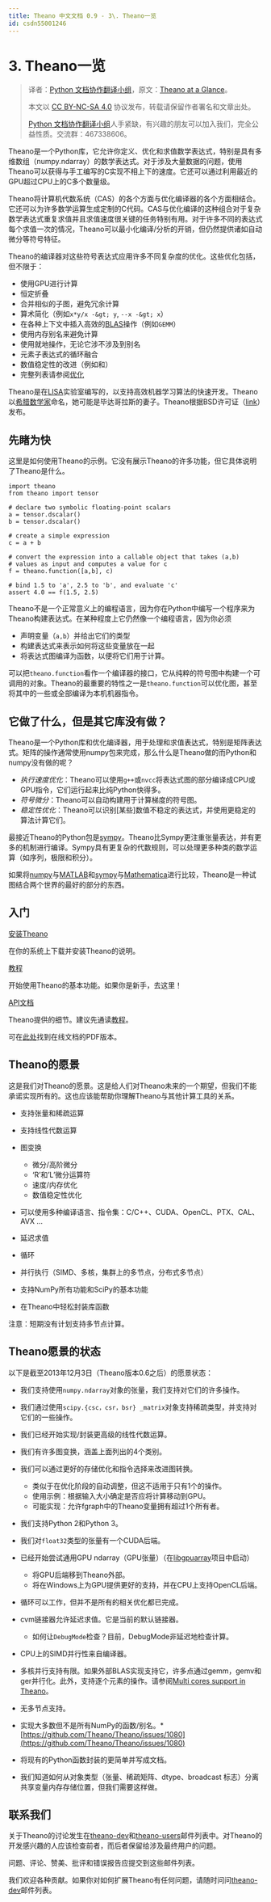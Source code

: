 ```yaml
---
title: Theano 中文文档 0.9 - 3\. Theano一览
id: csdn55001246
---
```


# 3\. Theano一览

> 译者：[Python 文档协作翻译小组](http://python.usyiyi.cn/translate/theano_09/index.html)，原文：[Theano at a Glance](http://deeplearning.net/software/theano_versions/dev/introduction.html)。
> 
> 本文以 [CC BY-NC-SA 4.0](http://creativecommons.org/licenses/by-nc-sa/4.0/cn/) 协议发布，转载请保留作者署名和文章出处。
> 
> [Python 文档协作翻译小组](http://python.usyiyi.cn/)人手紧缺，有兴趣的朋友可以加入我们，完全公益性质。交流群：467338606。

Theano是一个Python库，它允许你定义、优化和求值数学表达式，特别是具有多维数组（numpy.ndarray）的数学表达式。对于涉及大量数据的问题，使用Theano可以获得与手工编写的C实现不相上下的速度。它还可以通过利用最近的GPU超过CPU上的C多个数量级。

Theano将计算机代数系统（CAS）的各个方面与优化编译器的各个方面相结合。它还可以为许多数学运算生成定制的C代码。CAS与优化编译的这种组合对于复杂数学表达式重复求值并且求值速度很关键的任务特别有用。对于许多不同的表达式每个求值一次的情况，Theano可以最小化编译/分析的开销，但仍然提供诸如自动微分等符号特征。

Theano的编译器对这些符号表达式应用许多不同复杂度的优化。这些优化包括，但不限于：

*   使用GPU进行计算
*   恒定折叠
*   合并相似的子图，避免冗余计算
*   算术简化（例如`x*y/x -&gt; y`, `--x -&gt; x`）
*   在各种上下文中插入高效的[BLAS](http://en.wikipedia.org/wiki/Basic_Linear_Algebra_Subprograms)操作（例如`GEMM`）
*   使用内存别名来避免计算
*   使用就地操作，无论它涉不涉及到别名
*   元素子表达式的循环融合
*   数值稳定性的改进（例如和）
*   完整列表请参阅[优化](optimizations.html#optimizations)

Theano是在[LISA](http://www.iro.umontreal.ca/rubrique.php3?id_rubrique=27)实验室编写的，以支持高效机器学习算法的快速开发。Theano以[希腊数学家](http://en.wikipedia.org/wiki/Theano_%28mathematician%29)命名，她可能是毕达哥拉斯的妻子。Theano根据BSD许可证（[link](LICENSE.html#license)）发布。

## 先睹为快

这里是如何使用Theano的示例。它没有展示Theano的许多功能，但它具体说明了Theano是什么。

```
import theano
from theano import tensor

# declare two symbolic floating-point scalars
a = tensor.dscalar()
b = tensor.dscalar()

# create a simple expression
c = a + b

# convert the expression into a callable object that takes (a,b)
# values as input and computes a value for c
f = theano.function([a,b], c)

# bind 1.5 to 'a', 2.5 to 'b', and evaluate 'c'
assert 4.0 == f(1.5, 2.5) 
```

Theano不是一个正常意义上的编程语言，因为你在Python中编写一个程序来为Theano构建表达式。在某种程度上它仍然像一个编程语言，因为你必须

*   声明变量（`a,b`）并给出它们的类型
*   构建表达式来表示如何将这些变量放在一起
*   将表达式图编译为函数，以便将它们用于计算。

可以把`theano.function`看作一个编译器的接口，它从纯粹的符号图中构建一个可调用的对象。Theano的最重要的特性之一是`theano.function`可以优化图，甚至将其中的一些或全部编译为本机机器指令。

## 它做了什么，但是其它库没有做？

Theano是一个Python库和优化编译器，用于处理和求值表达式，特别是矩阵表达式。矩阵的操作通常使用numpy包来完成，那么什么是Theano做的而Python和numpy没有做的呢？

*   *执行速度优化*：Theano可以使用`g++`或`nvcc`将表达式图的部分编译成CPU或GPU指令，它们运行起来比纯Python快得多。
*   *符号微分*：Theano可以自动构建用于计算梯度的符号图。
*   *稳定性优化*：Theano可以识别[某些]数值不稳定的表达式，并使用更稳定的算法计算它们。

最接近Theano的Python包是[sympy](http://code.google.com/p/sympy/)。Theano比Sympy更注重张量表达，并有更多的机制进行编译。Sympy具有更复杂的代数规则，可以处理更多种类的数学运算（如序列，极限和积分）。

如果将[numpy](http://numpy.scipy.org/)与[MATLAB](http://www.mathworks.com/products/matlab/)和[sympy](http://code.google.com/p/sympy/)与[Mathematica](http://www.wolfram.com/products/mathematica/index.html)进行比较，Theano是一种试图结合两个世界的最好的部分的东西。

## 入门

[安装Theano](install.html#install)

在你的系统上下载并安装Theano的说明。

[教程](tutorial/index.html#tutorial)

开始使用Theano的基本功能。如果你是新手，去这里！

[API文档](library/index.html#libdoc)

Theano提供的细节。建议先通读[教程](tutorial/index.html#tutorial)。

可在[此处](http://deeplearning.net/software/theano/theano.pdf)找到在线文档的PDF版本。

## Theano的愿景

这是我们对Theano的愿景。这是给人们对Theano未来的一个期望，但我们不能承诺实现所有的。这也应该能帮助你理解Theano与其他计算工具的关系。

*   支持张量和稀疏运算
*   支持线性代数运算
*   图变换

    *   微分/高阶微分
    *   ‘R’和’L’微分运算符
    *   速度/内存优化
    *   数值稳定性优化
*   可以使用多种编译语言、指令集：C/C++、CUDA、OpenCL、PTX、CAL、AVX …

*   延迟求值
*   循环
*   并行执行（SIMD、多核，集群上的多节点，分布式多节点）
*   支持NumPy所有功能和SciPy的基本功能
*   在Theano中轻松封装库函数

注意：短期没有计划支持多节点计算。

## Theano愿景的状态

以下是截至2013年12月3日（Theano版本0.6之后）的愿景状态：

*   我们支持使用`numpy.ndarray`对象的张量，我们支持对它们的许多操作。
*   我们通过使用`scipy.{csc，csr，bsr} _matrix`对象支持稀疏类型，并支持对它们的一些操作。
*   我们已经开始实现/封装更高级的线性代数运算。
*   我们有许多图变换，涵盖上面列出的4个类别。
*   我们可以通过更好的存储优化和指令选择来改进图转换。

    *   类似于在优化阶段的自动调整，但这不适用于只有1个的操作。
    *   使用示例：根据输入大小确定是否应将计算移动到GPU。
    *   可能实现：允许fgraph中的Theano变量拥有超过1个所有者。
*   我们支持Python 2和Python 3。
*   我们对`float32`类型的张量有一个CUDA后端。
*   已经开始尝试通用GPU ndarray（GPU张量）（在[libgpuarray](https://github.com/Theano/libgpuarray)项目中启动）

    *   将GPU后端移到Theano外部。
    *   将在Windows上为GPU提供更好的支持，并在CPU上支持OpenCL后端。
*   循环可以工作，但并不是所有的相关优化都已完成。
*   cvm链接器允许延迟求值。它是当前的默认链接器。

    *   如何让`DebugMode`检查？目前，DebugMode非延迟地检查计算。
*   CPU上的SIMD并行性来自编译器。
*   多核并行支持有限。如果外部BLAS实现支持它，许多点通过gemm，gemv和ger并行化。此外，支持逐个元素的操作。请参阅[Multi cores support in Theano](tutorial/multi_cores.html#tut-multi-cores)。
*   无多节点支持。
*   实现大多数但不是所有NumPy的函数/别名。* [https://github.com/Theano/Theano/issues/1080](https://github.com/Theano/Theano/issues/1080)
*   将现有的Python函数封装的更简单并写成文档。
*   我们知道如何从对象类型（张量、稀疏矩阵、dtype、broadcast 标志）分离共享变量内存存储位置，但我们需要这样做。

## 联系我们

关于Theano的讨论发生在[theano-dev](http://groups.google.com/group/theano-dev?pli=1)和[theano-users](http://groups.google.com/group/theano-users?pli=1)邮件列表中。对Theano的开发感兴趣的人应该检查前者，而后者保留给涉及最终用户的问题。

问题、评论、赞美、批评和错误报告应提交到这些邮件列表。

我们欢迎各种贡献。如果你对如何扩展Theano有任何问题，请随时问问[theano-dev](http://groups.google.com/group/theano-dev?pli=1)邮件列表。